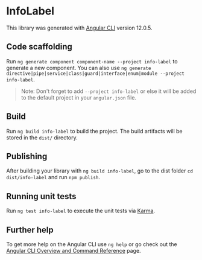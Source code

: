 # InfoLabel

This library was generated with [Angular CLI](https://github.com/angular/angular-cli) version 12.0.5.

## Code scaffolding

Run `ng generate component component-name --project info-label` to generate a new component. You can also use `ng generate directive|pipe|service|class|guard|interface|enum|module --project info-label`.
> Note: Don't forget to add `--project info-label` or else it will be added to the default project in your `angular.json` file. 

## Build

Run `ng build info-label` to build the project. The build artifacts will be stored in the `dist/` directory.

## Publishing

After building your library with `ng build info-label`, go to the dist folder `cd dist/info-label` and run `npm publish`.

## Running unit tests

Run `ng test info-label` to execute the unit tests via [Karma](https://karma-runner.github.io).

## Further help

To get more help on the Angular CLI use `ng help` or go check out the [Angular CLI Overview and Command Reference](https://angular.io/cli) page.
